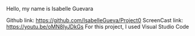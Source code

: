 Hello, my name is Isabelle Guevara

Github link: https://github.com/IsabelleGueva/Project0
ScreenCast link: https://youtu.be/oMN8IyJDkGs
For this project, I used Visual Studio Code
